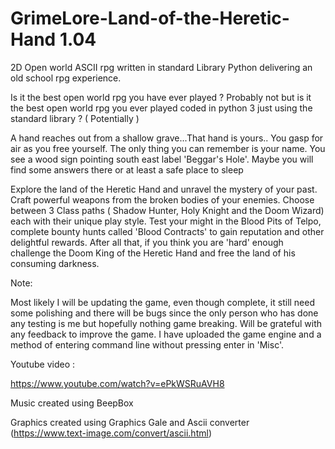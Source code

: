 # GrimeLore-Land-of-the-Heretic-Hand 1.04
2D Open world ASCII rpg written in standard Library Python delivering an old school rpg experience. 


Is it the best open world rpg you have ever played ? Probably not but is it the best open world rpg you ever played coded in python 3 just using the standard library ? ( Potentially )  

A hand reaches out from a shallow grave...That hand is yours.. You gasp for air as you free yourself. The only thing you can remember is your name.
You see a wood sign pointing south east label 'Beggar's Hole'. Maybe you will find some answers there or at least a safe place to sleep

Explore the land of the Heretic Hand and unravel the mystery of your past. Craft powerful weapons from the broken bodies of your enemies. Choose between 3 Class paths ( Shadow Hunter, Holy Knight and the Doom Wizard) each with their unique play style. Test your might in the Blood Pits of Telpo, complete bounty hunts called 'Blood Contracts' to gain reputation and other delightful rewards. After all that, if you think you are 'hard' enough challenge the Doom King of the Heretic Hand and free the land of his consuming darkness. 


Note:

Most likely I will be updating the game, even though complete, it still need some polishing and there will be bugs since the only person who has done any testing is me but hopefully nothing game breaking. Will be grateful with any feedback to improve the game. I have uploaded the game engine and a method of entering command line without pressing enter in 'Misc'.  

Youtube video : 

https://www.youtube.com/watch?v=ePkWSRuAVH8

Music created using BeepBox 

Graphics created using Graphics Gale and Ascii converter (https://www.text-image.com/convert/ascii.html) 
